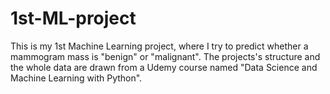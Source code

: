 # 1st-ML-project
This is my 1st Machine Learning project, where I try to predict whether a mammogram mass is "benign" or "malignant". The projects's structure and the whole data are drawn from a Udemy course named "Data Science and Machine Learning with Python".
